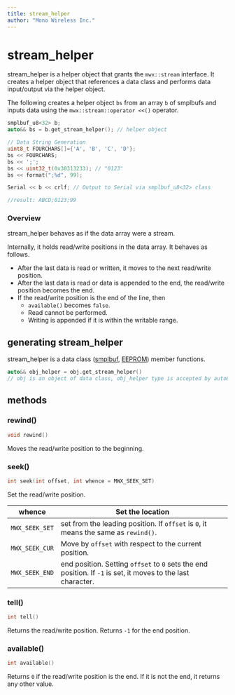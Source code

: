 ```yaml
---
title: stream_helper
author: "Mono Wireless Inc."
---
```


# stream\_helper

stream\_helper is a helper object that grants the `mwx::stream` interface. It creates a helper object that references a data class and performs data input/output via the helper object.

The following creates a helper object `bs` from an array `b` of smplbufs and inputs data using the `mwx::stream::operator <<()` operator.

```cpp
smplbuf_u8<32> b;
auto&& bs = b.get_stream_helper(); // helper object

// Data String Generation
uint8_t FOURCHARS[]={'A', 'B', 'C', 'D'};
bs << FOURCHARS;
bs << ';';
bs << uint32_t(0x30313233); // "0123"
bs << format(";%d", 99);

Serial << b << crlf; // Output to Serial via smplbuf_u8<32> class

//result: ABCD;0123;99
```



### Overview

stream\_helper behaves as if the data array were a stream.

Internally, it holds read/write positions in the data array. It behaves as follows.

* After the last data is read or written, it moves to the next read/write position.
* After the last data is read or data is appended to the end, the read/write position becomes the end.
* If the read/write position is the end of the line, then
  * `available()` becomes `false`.
  * Read cannot be performed.
  * Writing is appended if it is within the writable range.



## generating stream\_helper

stream\_helper is a data class ([smplbuf](../smplbuf/README.md), [EEPROM](../../predefined\_objs/eeprom.md)) member functions.

```cpp
auto&& obj_helper = obj.get_stream_helper()
// obj is an object of data class, obj_helper type is accepted by auto&& because it is long.
```



## methods

### rewind()

```cpp
void rewind()
```

Moves the read/write position to the beginning.



### seek()

```cpp
int seek(int offset, int whence = MWX_SEEK_SET)
```

Set the read/write position.

| whence | Set the location                                                     |
| -------------- | -------------------------------------------------------- |
| `MWX_SEEK_SET` | set from the leading position. If `offset` is `0`, it means the same as `rewind()`.      | `0` in `offset` means the same as `rewind()`.
| `MWX_SEEK_CUR` | Move by `offset` with respect to the current position.                                | `MWX_SEEK_CUR` | move the current position by `offset`.
| `MWX_SEEK_END` | end position. Setting `offset` to `0` sets the end position. If `-1` is set, it moves to the last character. | `-1` to move to the last character.



### tell()

```cpp
int tell()
```

Returns the read/write position. Returns `-1` for the end position.



### available()

```cpp
int available()
```

Returns `0` if the read/write position is the end. If it is not the end, it returns any other value.

